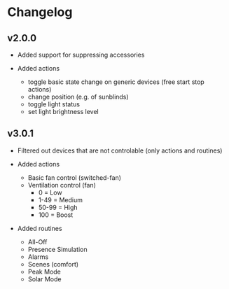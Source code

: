 # Changelog

## v2.0.0
* Added support for suppressing accessories
  
* Added actions
  * toggle basic state change on generic devices (free start stop actions)
  * change position (e.g. of sunblinds)
  * toggle light status
  * set light brightness level

## v3.0.1

* Filtered out devices that are not controlable (only actions and routines)

* Added actions
  * Basic fan control (switched-fan)
  * Ventilation control (fan)
    * 0 = Low 
    * 1-49 = Medium 
    * 50-99 = High 
    * 100 = Boost
* Added routines
  * All-Off
  * Presence Simulation
  * Alarms
  * Scenes (comfort)
  * Peak Mode
  * Solar Mode
